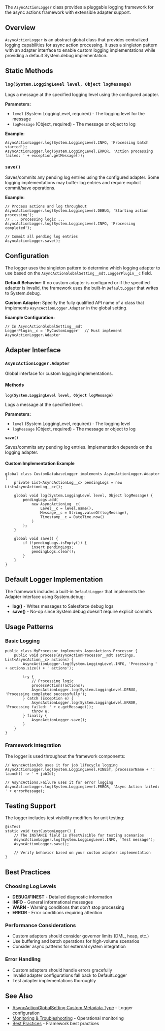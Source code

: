 The `AsyncActionLogger` class provides a pluggable logging framework for the async actions framework with extensible adapter support.

## Overview

`AsyncActionLogger` is an abstract global class that provides centralized logging capabilities for async action processing. It uses a singleton pattern with an adapter interface to enable custom logging implementations while providing a default System.debug implementation.

## Static Methods

### `log(System.LoggingLevel level, Object logMessage)`

Logs a message at the specified logging level using the configured adapter.

**Parameters:**

-   `level` (System.LoggingLevel, required) - The logging level for the message
-   `logMessage` (Object, required) - The message or object to log

**Example:**

```apex
AsyncActionLogger.log(System.LoggingLevel.INFO, 'Processing batch started');
AsyncActionLogger.log(System.LoggingLevel.ERROR, 'Action processing failed: ' + exception.getMessage());
```

### `save()`

Saves/commits any pending log entries using the configured adapter. Some logging implementations may buffer log entries and require explicit commit/save operations.

**Example:**

```apex
// Process actions and log throughout
AsyncActionLogger.log(System.LoggingLevel.DEBUG, 'Starting action processing');
// ... processing logic ...
AsyncActionLogger.log(System.LoggingLevel.INFO, 'Processing completed');

// Commit all pending log entries
AsyncActionLogger.save();
```

## Configuration

The logger uses the singleton pattern to determine which logging adapter to use based on the `AsyncActionGlobalSetting__mdt.LoggerPlugin__c` field.

**Default Behavior:** If no custom adapter is configured or if the specified adapter is invalid, the framework uses the built-in `DefaultLogger` that writes to System.debug.

**Custom Adapter:** Specify the fully qualified API name of a class that implements `AsyncActionLogger.Adapter` in the global setting.

**Example Configuration:**

```apex
// In AsyncActionGlobalSetting__mdt
LoggerPlugin__c = 'MyCustomLogger'  // Must implement AsyncActionLogger.Adapter
```

## Adapter Interface

### `AsyncActionLogger.Adapter`

Global interface for custom logging implementations.

#### Methods

**`log(System.LoggingLevel level, Object logMessage)`**

Logs a message at the specified level.

**Parameters:**

-   `level` (System.LoggingLevel, required) - The logging level
-   `logMessage` (Object, required) - The message or object to log

**`save()`**

Saves/commits any pending log entries. Implementation depends on the logging adapter.

#### Custom Implementation Example

```apex
global class CustomDatabaseLogger implements AsyncActionLogger.Adapter {
	private List<AsyncActionLog__c> pendingLogs = new List<AsyncActionLog__c>();

	global void log(System.LoggingLevel level, Object logMessage) {
		pendingLogs.add(
			new AsyncActionLog__c(
				Level__c = level.name(),
				Message__c = String.valueOf(logMessage),
				Timestamp__c = DateTime.now()
			)
		);
	}

	global void save() {
		if (!pendingLogs.isEmpty()) {
			insert pendingLogs;
			pendingLogs.clear();
		}
	}
}
```

## Default Logger Implementation

The framework includes a built-in `DefaultLogger` that implements the Adapter interface using System.debug:

-   **log()** - Writes messages to Salesforce debug logs
-   **save()** - No-op since System.debug doesn't require explicit commits

## Usage Patterns

### Basic Logging

```apex
public class MyProcessor implements AsyncActions.Processor {
	public void process(AsyncActionProcessor__mdt settings, List<AsyncAction__c> actions) {
		AsyncActionLogger.log(System.LoggingLevel.INFO, 'Processing ' + actions.size() + ' actions');

		try {
			// Processing logic
			processActions(actions);
			AsyncActionLogger.log(System.LoggingLevel.DEBUG, 'Processing completed successfully');
		} catch (Exception e) {
			AsyncActionLogger.log(System.LoggingLevel.ERROR, 'Processing failed: ' + e.getMessage());
			throw e;
		} finally {
			AsyncActionLogger.save();
		}
	}
}
```

### Framework Integration

The logger is used throughout the framework components:

```apex
// AsyncActionJob uses it for job lifecycle logging
AsyncActionLogger.log(System.LoggingLevel.FINEST, processorName + ': launch() -> ' + jobId);

// AsyncActions.Failure uses it for error logging
AsyncActionLogger.log(System.LoggingLevel.ERROR, 'Async Action failed: ' + errorMessage);
```

## Testing Support

The logger includes test visibility modifiers for unit testing:

```apex
@isTest
static void testCustomLogger() {
    // The INSTANCE field is @TestVisible for testing scenarios
    AsyncActionLogger.log(System.LoggingLevel.INFO, 'Test message');
    AsyncActionLogger.save();

    // Verify behavior based on your custom adapter implementation
}
```

## Best Practices

### Choosing Log Levels

-   **DEBUG/FINEST** - Detailed diagnostic information
-   **INFO** - General informational messages
-   **WARN** - Warning conditions that don't stop processing
-   **ERROR** - Error conditions requiring attention

### Performance Considerations

-   Custom adapters should consider governor limits (DML, heap, etc.)
-   Use buffering and batch operations for high-volume scenarios
-   Consider async patterns for external system integration

### Error Handling

-   Custom adapters should handle errors gracefully
-   Invalid adapter configurations fall back to DefaultLogger
-   Test adapter implementations thoroughly

## See Also

-   [AsyncActionGlobalSetting Custom Metadata Type](./AsyncActionGlobalSetting-Custom-Metadata-Type) - Logger configuration
-   [Monitoring & Troubleshooting](./Monitoring-and-Troubleshooting) - Operational monitoring
-   [Best Practices](./Best-Practices) - Framework best practices
